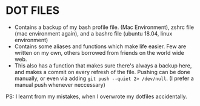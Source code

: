 # DOT FILES
- Contains a backup of my bash profile file. (Mac Environment), zshrc file (mac environment again), and a bashrc file (ubuntu 18.04, linux environment)
- Contains some aliases and functions which make life easier. Few are written on my own, others borrowed from friends on the world wide web.
- This also has a function that makes sure there's always a backup here, and makes a commit on every refresh of the file. Pushing can be done manually, or even via adding `git push --quiet 2> /dev/null`. 
(I prefer a manual push whenever neccessary)

PS: I learnt from my mistakes, when I overwrote my dotfiles accidentally. 
